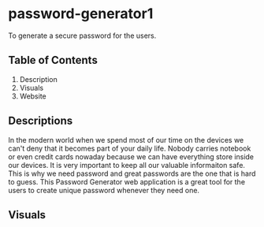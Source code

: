 # password-generator1
To generate a secure password for the users.

## Table of Contents
1. Description
2. Visuals
3. Website

## Descriptions
In the modern world when we spend most of our time on the devices we can't deny that it becomes part of your daily life. Nobody carries notebook or even credit cards nowaday because we can have everything store inside our devices. It is very important to keep all our valuable informaiton safe. This is why we need password and great passwords are the one that is hard to guess. This Password Generator web application is a great tool for the users to create unique password whenever they need one.

## Visuals

